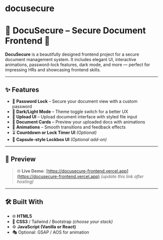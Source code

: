 # docusecure
# 📁 DocuSecure – Secure Document Frontend 🔐

**DocuSecure** is a beautifully designed frontend project for a secure document management system. It includes elegant UI, interactive animations, password-lock features, dark mode, and more — perfect for impressing HRs and showcasing frontend skills.

---

## ✨ Features

- 🔐 **Password Lock** – Secure your document view with a custom password
- 🌙 **Dark/Light Mode** – Theme toggle switch for a better UX
- 📂 **Upload UI** – Upload document interface with styled file input
- 🧾 **Document Cards** – Preview your uploaded docs with animations
- 🎁 **Animations** – Smooth transitions and feedback effects
- ⏳ **Countdown or Lock Timer UI** *(Optional)*
- 🔑 **Capsule-style Lockbox UI** *(Optional add-on)*

---

## 📸 Preview

> 🌐 **Live Demo**: [https://docusecure-frontend.vercel.app](https://docusecure-frontend.vercel.app) *(update this link after hosting)*  


---

## 🛠️ Built With

- 🌐 **HTML5**
- 🎨 **CSS3** / Tailwind / Bootstrap *(choose your stack)*
- ⚙️ **JavaScript (Vanilla or React)** 
- 🎭 Optional: GSAP / AOS for animation

